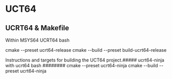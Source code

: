 # UCT64

## UCRT64 & Makefile

Within MSYS64 UCRT64 bash

cmake --preset ucrt64-release
cmake --build --preset build-ucrt64-release


Instructions and targets for building the UCT64 project.#####  ucrt64-ninja with ucrt64 bash  ########
cmake --preset ucrt64-ninja
cmake --build --preset ucrt64-ninja



